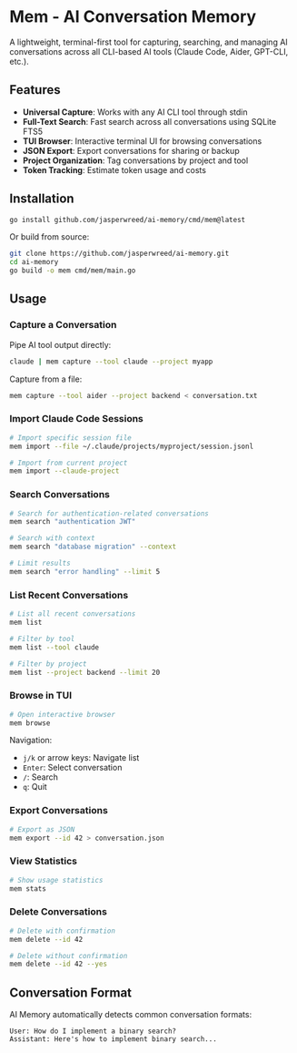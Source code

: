 # Mem - AI Conversation Memory

A lightweight, terminal-first tool for capturing, searching, and managing AI conversations across all CLI-based AI tools (Claude Code, Aider, GPT-CLI, etc.).

## Features

- **Universal Capture**: Works with any AI CLI tool through stdin
- **Full-Text Search**: Fast search across all conversations using SQLite FTS5
- **TUI Browser**: Interactive terminal UI for browsing conversations
- **JSON Export**: Export conversations for sharing or backup
- **Project Organization**: Tag conversations by project and tool
- **Token Tracking**: Estimate token usage and costs

## Installation

```bash
go install github.com/jasperwreed/ai-memory/cmd/mem@latest
```

Or build from source:

```bash
git clone https://github.com/jasperwreed/ai-memory.git
cd ai-memory
go build -o mem cmd/mem/main.go
```

## Usage

### Capture a Conversation

Pipe AI tool output directly:
```bash
claude | mem capture --tool claude --project myapp
```

Capture from a file:
```bash
mem capture --tool aider --project backend < conversation.txt
```

### Import Claude Code Sessions

```bash
# Import specific session file
mem import --file ~/.claude/projects/myproject/session.jsonl

# Import from current project
mem import --claude-project
```

### Search Conversations

```bash
# Search for authentication-related conversations
mem search "authentication JWT"

# Search with context
mem search "database migration" --context

# Limit results
mem search "error handling" --limit 5
```

### List Recent Conversations

```bash
# List all recent conversations
mem list

# Filter by tool
mem list --tool claude

# Filter by project
mem list --project backend --limit 20
```

### Browse in TUI

```bash
# Open interactive browser
mem browse
```

Navigation:
- `j/k` or arrow keys: Navigate list
- `Enter`: Select conversation
- `/`: Search
- `q`: Quit

### Export Conversations

```bash
# Export as JSON
mem export --id 42 > conversation.json
```

### View Statistics

```bash
# Show usage statistics
mem stats
```

### Delete Conversations

```bash
# Delete with confirmation
mem delete --id 42

# Delete without confirmation
mem delete --id 42 --yes
```

## Conversation Format

AI Memory automatically detects common conversation formats:

```
User: How do I implement a binary search?
Assistant: Here's how to implement binary search...